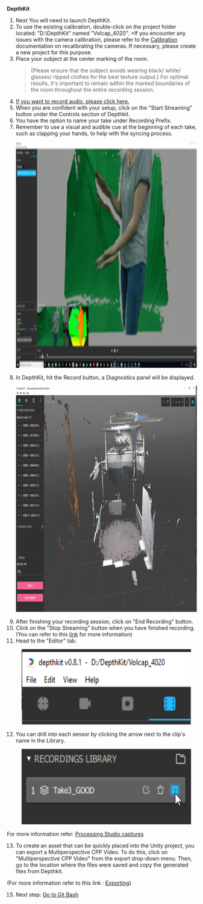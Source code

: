  **DepthKit**
1. Next You will need to launch DepthKit.
2. To use the existing calibration, double-click on the project folder located: "D:\DepthKit" named "Volcap_4020".
       >If you encounter any issues with the camera calibration, please refer to the [Calibration](https://docs.depthkit.tv/docs/calibration) documentation  on recalibrating the cameras. If necessary, please create a new project for this purpose.
4. Place your subject at the center marking of the room. 
	>(Please ensure that the subject avoids wearing black/ white/ glasses/ ripped clothes for the best texture output.)
	> For optimal results, it's important to remain within the marked boundaries of the room throughout the entire recording session.
5. [If you want to record audio, please click here.](reaper.md)
6. When you are confident with your setup, click on the "Start Streaming" button under the Controls section of Depthkit.
7. You have the option to name your take under Recording Prefix.
8. Remember to use a visual and audible cue at the beginning of each take, such as clapping your hands, to help with the syncing process.
      <p align="center">
     <img src="images/DK/clap.png" width="750" height="600" alt="Open Device">
   </p>
9. In DepthKit, hit the Record button, a Diagnostics panel will be displayed.
       <p align="center">
     <img src="images/DK/main.PNG" width="1000" height="600" alt="Open Device">
   </p>
10. After finishing your recording session, click on "End Recording" button.
11. Click on the "Stop Streaming" button when you have finished recording. (You can refer to this [link](https://docs.depthkit.tv/docs/studio-recording) for more information)
12. Head to the "Editor" tab.
      <p align="center">
     <img src="images/DK/library.PNG" width="450" height="200" alt="Open Device">
   </p>

12. You can drill into each sensor by clicking the arrow next to the clip's name in the Library.
      <p align="center">
     <img src="images/DK/sensor.png" width="450" height="200" alt="Open Device">
   </p>

For more information refer: [Processing Studio captures](https://docs.depthkit.tv/docs/processing-studio-captures)

13. To create an asset that can be quickly placed into  the  Unity project, you can export a Multiperspective CPP Video. To do this, click on "Multiperspective CPP Video" from the export drop-down menu. Then, go to the location where the files were saved and copy the generated files from Depthkit.

(For more information refer to this link : [Exporting](https://docs.depthkit.tv/docs/exporting))

15. Next step: [Go to Git Bash](Gitbash.md)
